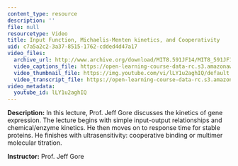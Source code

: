 ```yaml
---
content_type: resource
description: ''
file: null
resourcetype: Video
title: Input Function, Michaelis-Menten kinetics, and Cooperativity
uid: c7a5a2c2-3a37-8515-1762-cdded4d47a17
video_files:
  archive_url: http://www.archive.org/download/MIT8.591JF14/MIT8_591JF14_lec02_300k.mp4
  video_captions_file: https://open-learning-course-data-rc.s3.amazonaws.com/8-591j-systems-biology-fall-2014/a146c9c6f4f45342bd08c059e7eb7a8e_lLY1u2aghIQ.vtt
  video_thumbnail_file: https://img.youtube.com/vi/lLY1u2aghIQ/default.jpg
  video_transcript_file: https://open-learning-course-data-rc.s3.amazonaws.com/8-591j-systems-biology-fall-2014/0a6e12661e96fb7add90879e99e0e4ce_lLY1u2aghIQ.pdf
video_metadata:
  youtube_id: lLY1u2aghIQ
---
```


**Description:** In this lecture, Prof. Jeff Gore discusses the kinetics of gene expression. The lecture begins with simple input-output relationships and chemical/enzyme kinetics. He then moves on to response time for stable proteins. He finishes with ultrasensitivity: cooperative binding or multimer molecular titration.

**Instructor:** Prof. Jeff Gore